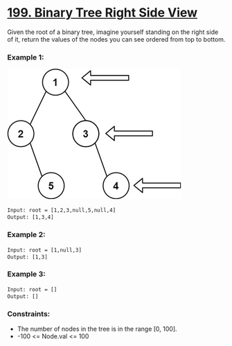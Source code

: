 # [199. Binary Tree Right Side View][question-link]

Given the root of a binary tree, imagine yourself standing on the right side of it, return the values of the nodes you can see ordered from top to bottom.

### Example 1:
![img.png](assets/images/example-1.png)
```text
Input: root = [1,2,3,null,5,null,4]
Output: [1,3,4]
```

### Example 2:
```text
Input: root = [1,null,3]
Output: [1,3]
```

### Example 3:
```text
Input: root = []
Output: []
```

### Constraints:

* The number of nodes in the tree is in the range [0, 100].
* -100 <= Node.val <= 100

[question-link]: https://leetcode.com/problems/binary-tree-right-side-view/?envType=study-plan-v2&envId=leetcode-75